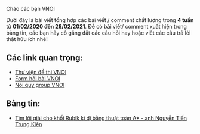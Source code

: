 Chào các bạn VNOI 

Dưới đây là bài viết tổng hợp các bài viết / comment chất lượng trong **4 tuần** từ **01/02/2020 đến 28/02/2021**. Để có bài viết/ comment xuất hiện trong bảng tin, các bạn hãy cố gắng đặt các câu hỏi hay hoặc viết các câu trả lời thật hữu ích nhé! 

## Các link quan trọng:
* [Thư viện đề thi VNOI](https://drive.google.com/drive/folders/1LBcmCf7TEwKJeaIgDRk-BBkHQbkHyR3n?usp=sharing)
* [Form hỏi bài VNOI](https://www.facebook.com/groups/VNOIForum/permalink/3591035067583968/)
* [Nội quy group VNOI](https://www.facebook.com/groups/VNOIForum/permalink/3551923554828453/)

## Bảng tin:
* [Tìm lời giải cho khối Rubik kì dị bằng thuật toán A* - anh Nguyễn Tiến Trung Kiên](https://www.facebook.com/groups/VNOIForum/permalink/3973973202623484/)